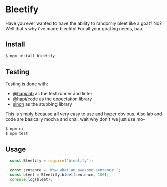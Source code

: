 # Bleetify

Have you ever wanted to have the ability to randomly bleet like a goat? No? Well that's why i've made bleetify! For all your goating needs, baa.

## Install

```bash
$ npm install bleetify
```

## Testing

Testing is done with:

* [@hapi/lab](https://github.com/hapijs/lab) as the test runner and linter
* [@hapi/code](https://github.com/hapijs/code) as the expectation library
* [sinon](https://github.com/sinonjs/sinon) as the stubbing library

This is simply because all very easy to use and hyper obvious. Also lab and code are basically mocha and chai, wait why don't we just use mo-

```bash
$ npm ci
$ npm test
```

## Usage

```javascript
  const Bleetify = require('bleetify');
  
  const sentence = 'Wow what an awesome sentence!';
  const bleet = Bleetify.bleet(sentence, 100);
  console.log(bleet);
```
